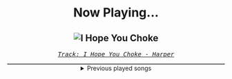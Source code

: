 <div align="center"> 
<h1>Now Playing...</h1>

![I Hope You Choke](https://i.scdn.co/image/ab67616d00001e028ae28fad1476306a43484689)
--
_<samp><a href="https://open.spotify.com/track/5tzQBDvosYbVemX5GLFkmB">Track: I Hope You Choke - Harper</a></samp>_

<div style="border: 1px #4B5054 solid"></div>
<details>
  <summary>
    Previous played songs
  </summary>
  <table>
    <thead>
      <tr>
        <th>
          Artist
        </th>
        <th>
          Song
        </th>
        <th>
          Link
        </th>
      </tr>
    </thead>
    <tbody>
      <tr><td>Harper</td><td>I Hope You Choke</td><td><a href="https://open.spotify.com/track/5tzQBDvosYbVemX5GLFkmB">https://open.spotify.com/track/5tzQBDvosYbVemX5GLFkmB</a></td></tr><tr><td>Harper</td><td>I Hope You Choke</td><td><a href="https://open.spotify.com/track/5tzQBDvosYbVemX5GLFkmB">https://open.spotify.com/track/5tzQBDvosYbVemX5GLFkmB</a></td></tr><tr><td>Imminence</td><td>Continuum</td><td><a href="https://open.spotify.com/track/4jC2qRTDoysT58AggsOij4">https://open.spotify.com/track/4jC2qRTDoysT58AggsOij4</a></td></tr><tr><td>Lø Spirit</td><td>Breathe</td><td><a href="https://open.spotify.com/track/2FHiAcfTk66Zy6gxCqqh1m">https://open.spotify.com/track/2FHiAcfTk66Zy6gxCqqh1m</a></td></tr><tr><td>Phix</td><td>WAR</td><td><a href="https://open.spotify.com/track/1zdJbn7IDAJEyCINj7zraX">https://open.spotify.com/track/1zdJbn7IDAJEyCINj7zraX</a></td></tr><tr><td>Ryan Jesse</td><td>Outrunning. (Reimagined)</td><td><a href="https://open.spotify.com/track/34RRVuhznspVP7z8DX86VM">https://open.spotify.com/track/34RRVuhznspVP7z8DX86VM</a></td></tr><tr><td>Our Last Night</td><td>greedy</td><td><a href="https://open.spotify.com/track/6ZlvKdQSeQuqOaJObnp56f">https://open.spotify.com/track/6ZlvKdQSeQuqOaJObnp56f</a></td></tr><tr><td>Halocene</td><td>Circus</td><td><a href="https://open.spotify.com/track/10zEC6SR6PaMV1SipJFZq8">https://open.spotify.com/track/10zEC6SR6PaMV1SipJFZq8</a></td></tr><tr><td>GANJAGANG</td><td>Trauma</td><td><a href="https://open.spotify.com/track/6Tx62Pf26rKvBgAFjJlrWQ">https://open.spotify.com/track/6Tx62Pf26rKvBgAFjJlrWQ</a></td></tr><tr><td>Galleons</td><td>You Who Swallowed a Falling Star</td><td><a href="https://open.spotify.com/track/5l67uf7lvonZeSlxJLCkgr">https://open.spotify.com/track/5l67uf7lvonZeSlxJLCkgr</a></td></tr><tr><td>Anbu Monastir</td><td>Mangekyou Sharingan</td><td><a href="https://open.spotify.com/track/0KCW9OpxDBXTKO7ht70eKX">https://open.spotify.com/track/0KCW9OpxDBXTKO7ht70eKX</a></td></tr><tr><td>Recode the Subliminal</td><td>The Death of Art</td><td><a href="https://open.spotify.com/track/4NzMqzlAyEPf51EOC1QmWa">https://open.spotify.com/track/4NzMqzlAyEPf51EOC1QmWa</a></td></tr><tr><td>Final Story</td><td>Untamable</td><td><a href="https://open.spotify.com/track/0VO2eITih5sMOlcrN4zDoP">https://open.spotify.com/track/0VO2eITih5sMOlcrN4zDoP</a></td></tr><tr><td>Wage War</td><td>Relapse</td><td><a href="https://open.spotify.com/track/6Qd7XC9csaFz3dogXXhrVM">https://open.spotify.com/track/6Qd7XC9csaFz3dogXXhrVM</a></td></tr><tr><td>The Plot In You</td><td>Forgotten</td><td><a href="https://open.spotify.com/track/0ZZCltcOacjI1kY4BnVDjt">https://open.spotify.com/track/0ZZCltcOacjI1kY4BnVDjt</a></td></tr><tr><td>LANDMVRKS</td><td>Suffocate</td><td><a href="https://open.spotify.com/track/3BzrV9GCvaCr4m7N2FvNvK">https://open.spotify.com/track/3BzrV9GCvaCr4m7N2FvNvK</a></td></tr><tr><td>Of Mice & Men</td><td>Anchor</td><td><a href="https://open.spotify.com/track/0cmU8GRcNiJ15pZqrmg02Q">https://open.spotify.com/track/0cmU8GRcNiJ15pZqrmg02Q</a></td></tr><tr><td>Attack Attack!</td><td>All My Life</td><td><a href="https://open.spotify.com/track/60ICDcC995UF0nu85r75qV">https://open.spotify.com/track/60ICDcC995UF0nu85r75qV</a></td></tr><tr><td>Ice Nine Kills</td><td>The Shower Scene</td><td><a href="https://open.spotify.com/track/0sZ7125n1GTxvrq0anThNy">https://open.spotify.com/track/0sZ7125n1GTxvrq0anThNy</a></td></tr><tr><td>Imminence</td><td>Erase</td><td><a href="https://open.spotify.com/track/68OfR28SM9D06I3UfGC2p9">https://open.spotify.com/track/68OfR28SM9D06I3UfGC2p9</a></td></tr>
    </tbody>
  </table>
</details>

</div>
